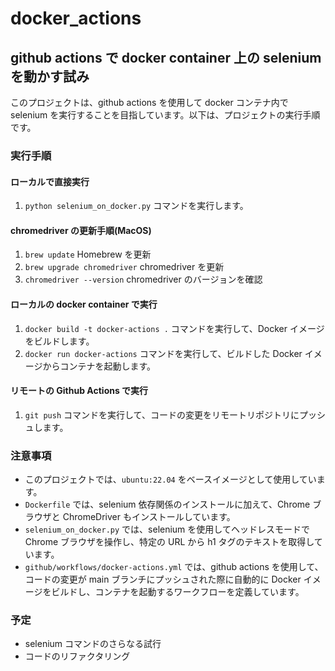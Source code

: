# docker_actions

## github actions で docker container 上の selenium を動かす試み

このプロジェクトは、github actions を使用して docker コンテナ内で selenium を実行することを目指しています。以下は、プロジェクトの実行手順です。

### 実行手順

#### ローカルで直接実行

1. `python selenium_on_docker.py` コマンドを実行します。

#### chromedriver の更新手順(MacOS)

1. `brew update` Homebrew を更新
1. `brew upgrade chromedriver` chromedriver を更新
1. `chromedriver --version` chromedriver のバージョンを確認


#### ローカルの docker container で実行

1. `docker build -t docker-actions .` コマンドを実行して、Docker イメージをビルドします。
2. `docker run docker-actions` コマンドを実行して、ビルドした Docker イメージからコンテナを起動します。

#### リモートの Github Actions で実行

1. `git push` コマンドを実行して、コードの変更をリモートリポジトリにプッシュします。

### 注意事項

* このプロジェクトでは、`ubuntu:22.04` をベースイメージとして使用しています。
* `Dockerfile` では、selenium 依存関係のインストールに加えて、Chrome ブラウザと ChromeDriver もインストールしています。
* `selenium_on_docker.py` では、selenium を使用してヘッドレスモードで Chrome ブラウザを操作し、特定の URL から h1 タグのテキストを取得しています。
* `github/workflows/docker-actions.yml` では、github actions を使用して、コードの変更が main ブランチにプッシュされた際に自動的に Docker イメージをビルドし、コンテナを起動するワークフローを定義しています。

### 予定

* selenium コマンドのさらなる試行
* コードのリファクタリング
